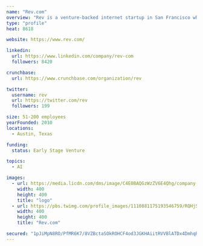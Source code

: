 ```yaml
---
name: "Rev.com"
overview: "Rev is a venture-backed internet startup in San Francisco whose mission is to give more people the freedom to work from home. We have created thousands of work-from-home jobs, and we aspire to create millions more. We have built platforms for transcription, video captioning, foreign subtitles and document translation."
type: "profile"
heat: 8618

website: https://www.rev.com/

linkedin:
  url: https://www.linkedin.com/company/rev-com
  followers: 8420

crunchbase:
  url: https://www.crunchbase.com/organization/rev

twitter:
  username: rev
  url: https://twitter.com/rev
  followers: 199

size: 51-200 employees
yearFounded: 2010
locations:
  - Austin, Texas

funding:
  status: Early Stage Venture

topics:
  - AI

images:
  - url: https://media.licdn.com/dms/image/C4E0BAQGzWzZV6E4Qhg/company-logo_400_400/0?e=1582761600&v=beta&t=GLaFzzr4cKqRBm7l_AsKn0dFwA5ZuPpuoYDJDVNf670
    width: 400
    height: 400
    title: "logo"
  - url: https://pbs.twimg.com/profile_images/1110881175193546759/RQHj5B0z_400x400.png
    width: 400
    height: 400
    title: "Rev.com"

secured: "1pJiMpN8RO/PfMR6K7/8VZBctaSOkROHCF4od3JGKHAiitRVVBlATDx4DmhqRxaT/clWVm6HJ30KPlHFdN3Sp0CY48pYOmmd9tYJA+eCKjnnZS6VA+xdWmmk82nvLHfaYqJMBjSk6j83LLIkD0YzyqW1IoHly/xqCMghirQsGlj0WbFAZG1W9gpWvvEl+p5gNHAZ82735bAq7V9oBJ5Hh/1uWO/We54G4HuxDvzeLAZuDUBtuXDk3EyMRcx4GVo00YEnDbVq+dcaqRHTfjBYkQ==;vJ5ZGQxOysMlinzEOCLDvQ=="
---
```


